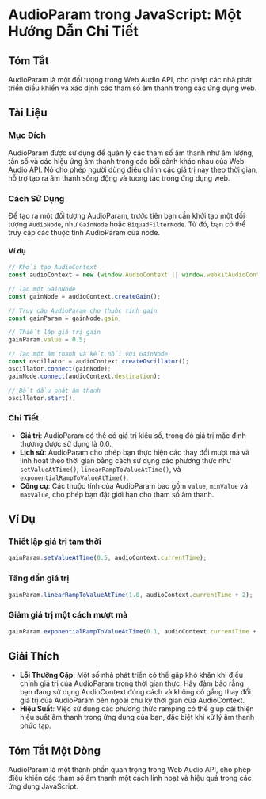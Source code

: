 <!--
Meta Description: # AudioParam trong JavaScript: Một Hướng Dẫn Chi Tiết ## Tóm Tắt AudioParam là một đối tượng trong Web Audio API, cho phép các nhà phát triển điều khi...
Meta Keywords: các, audioparam, một, audiocontext, trong
-->

# AudioParam trong JavaScript: Một Hướng Dẫn Chi Tiết

## Tóm Tắt
AudioParam là một đối tượng trong Web Audio API, cho phép các nhà phát triển điều khiển và xác định các tham số âm thanh trong các ứng dụng web. 

## Tài Liệu
### Mục Đích
AudioParam được sử dụng để quản lý các tham số âm thanh như âm lượng, tần số và các hiệu ứng âm thanh trong các bối cảnh khác nhau của Web Audio API. Nó cho phép người dùng điều chỉnh các giá trị này theo thời gian, hỗ trợ tạo ra âm thanh sống động và tương tác trong ứng dụng web.

### Cách Sử Dụng
Để tạo ra một đối tượng AudioParam, trước tiên bạn cần khởi tạo một đối tượng `AudioNode`, như `GainNode` hoặc `BiquadFilterNode`. Từ đó, bạn có thể truy cập các thuộc tính AudioParam của node.

#### Ví dụ
```javascript
// Khởi tạo AudioContext
const audioContext = new (window.AudioContext || window.webkitAudioContext)();

// Tạo một GainNode
const gainNode = audioContext.createGain();

// Truy cập AudioParam cho thuộc tính gain
const gainParam = gainNode.gain;

// Thiết lập giá trị gain
gainParam.value = 0.5;

// Tạo một âm thanh và kết nối với GainNode
const oscillator = audioContext.createOscillator();
oscillator.connect(gainNode);
gainNode.connect(audioContext.destination);

// Bắt đầu phát âm thanh
oscillator.start();
```

### Chi Tiết
- **Giá trị**: AudioParam có thể có giá trị kiểu số, trong đó giá trị mặc định thường được sử dụng là 0.0. 
- **Lịch sử**: AudioParam cho phép bạn thực hiện các thay đổi mượt mà và linh hoạt theo thời gian bằng cách sử dụng các phương thức như `setValueAtTime()`, `linearRampToValueAtTime()`, và `exponentialRampToValueAtTime()`.
- **Công cụ**: Các thuộc tính của AudioParam bao gồm `value`, `minValue` và `maxValue`, cho phép bạn đặt giới hạn cho tham số âm thanh.

## Ví Dụ
### Thiết lập giá trị tạm thời
```javascript
gainParam.setValueAtTime(0.5, audioContext.currentTime);
```

### Tăng dần giá trị
```javascript
gainParam.linearRampToValueAtTime(1.0, audioContext.currentTime + 2);
```

### Giảm giá trị một cách mượt mà
```javascript
gainParam.exponentialRampToValueAtTime(0.1, audioContext.currentTime + 1);
```

## Giải Thích
- **Lỗi Thường Gặp**: Một số nhà phát triển có thể gặp khó khăn khi điều chỉnh giá trị của AudioParam trong thời gian thực. Hãy đảm bảo rằng bạn đang sử dụng AudioContext đúng cách và không cố gắng thay đổi giá trị của AudioParam bên ngoài chu kỳ thời gian của AudioContext.
- **Hiệu Suất**: Việc sử dụng các phương thức ramping có thể giúp cải thiện hiệu suất âm thanh trong ứng dụng của bạn, đặc biệt khi xử lý âm thanh phức tạp.

## Tóm Tắt Một Dòng
AudioParam là một thành phần quan trọng trong Web Audio API, cho phép điều khiển các tham số âm thanh một cách linh hoạt và hiệu quả trong các ứng dụng JavaScript.